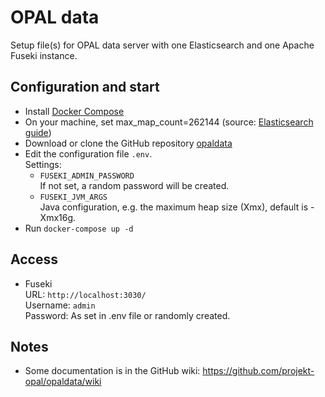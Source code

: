 # OPAL data

Setup file(s) for OPAL data server with one Elasticsearch and one Apache Fuseki instance.

## Configuration and start

- Install [Docker Compose](https://docs.docker.com/compose/install/)
- On your machine, set max_map_count=262144 (source: [Elasticsearch guide](https://www.elastic.co/guide/en/elasticsearch/reference/current/docker.html#docker-cli-run-prod-mode))
- Download or clone the GitHub repository [opaldata](https://github.com/projekt-opal/opaldata)
- Edit the configuration file  `.env`.  
  Settings:
    - `FUSEKI_ADMIN_PASSWORD`  
      If not set, a random password will be created.
    - `FUSEKI_JVM_ARGS`  
    Java configuration, e.g. the maximum heap size (Xmx), default is -Xmx16g.
- Run `docker-compose up -d`

## Access

- Fuseki  
  URL: `http://localhost:3030/`  
  Username: `admin`  
  Password: As set in .env file or randomly created.

## Notes 

* Some documentation is in the GitHub wiki: https://github.com/projekt-opal/opaldata/wiki